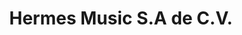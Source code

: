 ---
title: "Hermes Music S.A de C.V."
url: /ciudad-de-mexico/hermes-music-s-a-de-c-v/
shop: música
---